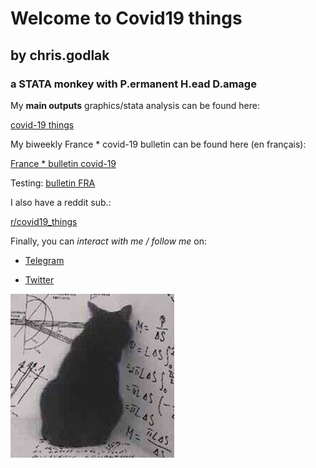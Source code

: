 
# Welcome to Covid19 things 
## by chris.godlak
### a STATA monkey with P.ermanent H.ead D.amage

My **main outputs** graphics/stata analysis can be found here:

[covid-19 things](https://godlak.substack.com/) 

My biweekly France * covid-19 bulletin can be found here (en français):

[France * bulletin covid-19](https://chrisgodlak.medium.com/)

Testing: [bulletin FRA](frac19bul-b.html)

I also have a reddit sub.:

[r/covid19_things](https://www.reddit.com/r/Covid19_things/)

Finally, you can _interact with me / follow me_ on:

- [Telegram](https://t.me/chrisgodlak)

- [Twitter](https://twitter.com/ChrisGodlak)

![Image](https://raw.githubusercontent.com/chrisgodlak/covid19/main/statacat.png)
